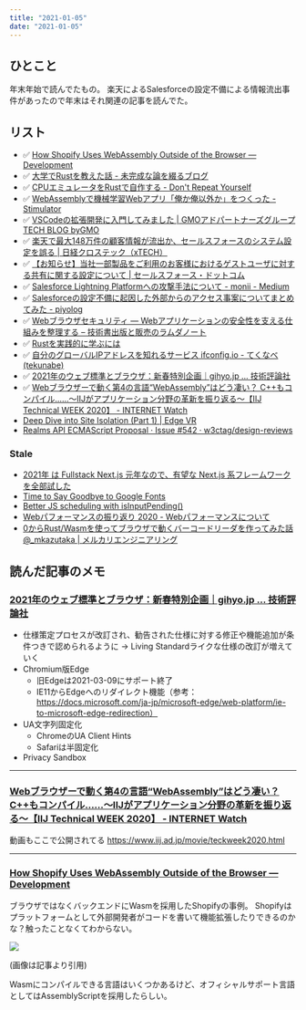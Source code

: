```yaml
---
title: "2021-01-05"
date: "2021-01-05"
---
```


## ひとこと
年末年始で読んでたもの。
楽天によるSalesforceの設定不備による情報流出事件があったので年末はそれ関連の記事を読んでた。

## リスト

- ✅ [How Shopify Uses WebAssembly Outside of the Browser — Development](https://shopify.engineering/shopify-webassembly)
- ✅ [大学でRustを教えた話 - 未完成な論を綴るブログ](https://ytakano.hatenablog.com/entry/2020/12/23/204528)
- ✅ [CPUエミュレータをRustで自作する - Don't Repeat Yourself](https://blog-dry.com/entry/2020/12/25/194511)
- ✅ [WebAssemblyで機械学習Webアプリ「俺か俺以外か」をつくった - Stimulator](https://vaaaaaanquish.hatenablog.com/entry/2020/12/26/120837)
- ✅ [VSCodeの拡張開発に入門してみました | GMOアドパートナーズグループ TECH BLOG byGMO](https://techblog.gmo-ap.jp/2020/12/28/vscode-extension-dev/)
- ✅ [楽天で最大148万件の顧客情報が流出か、セールスフォースのシステム設定を誤る | 日経クロステック（xTECH）](https://xtech.nikkei.com/atcl/nxt/news/18/09411/?n_cid=nbpnxt_twbn)
- ✅ [【お知らせ】当社一部製品をご利用のお客様におけるゲストユーザに対する共有に関する設定について | セールスフォース・ドットコム](https://www.salesforce.com/jp/company/news-press/press-releases/2020/12/201225/)
- ✅ [Salesforce Lightning Platformへの攻撃手法について - monii - Medium](https://medium.com/@moniik/attack-about-salesforce-lightning-platform-e5de140a4816)
- ✅ [Salesforceの設定不備に起因した外部からのアクセス事案についてまとめてみた - piyolog](https://piyolog.hatenadiary.jp/entry/2020/12/28/060000)
- ✅ [Webブラウザセキュリティ ― Webアプリケーションの安全性を支える仕組みを整理する – 技術書出版と販売のラムダノート](https://www.lambdanote.com/collections/frontpage/products/wbs)
- ✅ [Rustを実践的に学ぶには](https://zenn.dev/j5ik2o/articles/e2e3e30b47a6537cd5a2)
- ✅ [自分のグローバルIPアドレスを知れるサービス ifconfig.io - てくなべ (tekunabe)](https://tekunabe.hatenablog.jp/entry/2021/01/01/111906)
- ✅ [2021年のウェブ標準とブラウザ：新春特別企画｜gihyo.jp … 技術評論社](https://gihyo.jp/design/column/newyear/2021/web-standards-and-browsers)
- ✅ [Webブラウザーで動く第4の言語“WebAssembly”はどう凄い？ C++もコンパイル……～IIJがアプリケーション分野の革新を振り返る～【IIJ Technical WEEK 2020】 - INTERNET Watch](https://internet.watch.impress.co.jp/docs/event/1296568.html)
- [Deep Dive into Site Isolation (Part 1) | Edge VR](https://microsoftedge.github.io/edgevr/posts/deep-dive-into-site-isolation-part-1/)
- [Realms API ECMAScript Proposal · Issue #542 · w3ctag/design-reviews](https://github.com/w3ctag/design-reviews/issues/542)

### Stale

- [2021年 は Fullstack Next.js 元年なので、有望な Next.js 系フレームワークを全部試した](https://zenn.dev/mizchi/articles/b53f539ade1f42)
- [Time to Say Goodbye to Google Fonts](https://wicki.io/posts/2020-11-goodbye-google-fonts/)
- [Better JS scheduling with isInputPending()](https://web.dev/isinputpending/)
- [Webパフォーマンスの振り返り 2020 - Webパフォーマンスについて](https://takehora.hatenadiary.jp/entry/2020/12/01/233648)
- [0からRust/Wasmを使ってブラウザで動くバーコードリーダを作ってみた話 @_mkazutaka | メルカリエンジニアリング](https://engineering.mercari.com/blog/entry/20201203-abe6f311b1/)

## 読んだ記事のメモ


### [2021年のウェブ標準とブラウザ：新春特別企画｜gihyo.jp … 技術評論社](https://gihyo.jp/design/column/newyear/2021/web-standards-and-browsers)

- 仕様策定プロセスが改訂され、勧告された仕様に対する修正や機能追加が条件つきで認められるように -> Living Standardライクな仕様の改訂が増えていく
- Chromium版Edge
  - 旧Edgeは2021-03-09にサポート終了
  - IE11からEdgeへのリダイレクト機能（参考：https://docs.microsoft.com/ja-jp/microsoft-edge/web-platform/ie-to-microsoft-edge-redirection）
- UA文字列固定化
  - ChromeのUA Client Hints
  - Safariは半固定化
- Privacy Sandbox

---

### [Webブラウザーで動く第4の言語“WebAssembly”はどう凄い？ C++もコンパイル……～IIJがアプリケーション分野の革新を振り返る～【IIJ Technical WEEK 2020】 - INTERNET Watch](https://internet.watch.impress.co.jp/docs/event/1296568.html)

動画もここで公開されてる
https://www.iij.ad.jp/movie/teckweek2020.html

---

### [How Shopify Uses WebAssembly Outside of the Browser — Development](https://shopify.engineering/shopify-webassembly)

ブラウザではなくバックエンドにWasmを採用したShopifyの事例。
Shopifyはプラットフォームとして外部開発者がコードを書いて機能拡張したりできるのかな？触ったことなくてわからない。

![](/images/2021-01-05/shopify.png)

(画像は記事より引用)

Wasmにコンパイルできる言語はいくつかあるけど、オフィシャルサポート言語としてはAssemblyScriptを採用したらしい。
